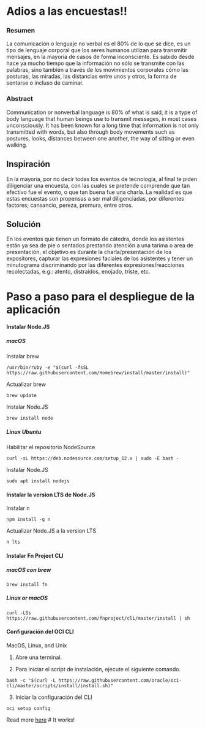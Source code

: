 # Adios a las encuestas!!

### Resumen

La comunicación o lenguaje no verbal es el 80% de lo que se dice, es un tipo de lenguaje corporal que los seres humanos utilizan para transmitir mensajes, en la mayoría de casos de forma inconsciente. Es sabido desde hace ya mucho tiempo que la información no sólo se transmite con las palabras, sino también a través de los movimientos corporales cómo las posturas, las miradas, las distancias entre unos y otros, la forma de sentarse o incluso de caminar.

### Abstract

Communication or nonverbal language is 80% of what is said, it is a type of body language that human beings use to transmit messages, in most cases unconsciously. It has been known for a long time that information is not only transmitted with words, but also through body movements such as postures, looks, distances between one another, the way of sitting or even walking.

## Inspiración

En la mayoría, por no decir todas los eventos de tecnología, al final te piden diligenciar una encuesta, con las cuales se pretende comprende que tan efectivo fue el evento, o que tan buena fue una charla. La realidad es que estas encuestas son propensas a ser mal diligenciadas, por diferentes factores; cansancio, pereza, premura, entre otros.

## Solución

En los eventos que tienen un formato de cátedra, donde los asistentes están ya sea de pie o sentados prestando atención a una tarima o area de presentación, el objetivo es durante la charla/presentación de los expositores, capturar las expresiones faciales de los asistentes y tener un minutograma discriminando por las diferentes expresiones/reacciones recolectadas, e.g.: atento, distraídos, enojado, triste, etc.

# Paso a paso para el despliegue de la aplicación 

#### Instalar Node.JS

##### macOS

Instalar brew

```shell
/usr/bin/ruby -e "$(curl -fsSL https://raw.githubusercontent.com/Homebrew/install/master/install)"
```

Actualizar brew

```shell
brew update
```

Instalar Node.JS

```shell
brew install node
```

##### Linux Ubuntu

Habilitar el repositorio NodeSource 

```shell
curl -sL https://deb.nodesource.com/setup_12.x | sudo -E bash -
```

Instalar Node.JS

```shell
sudo apt install nodejs
```

#### Instalar la version LTS de Node.JS

Instalar n 

```shell
npm install -g n
```

Actualizar Node.JS a la version LTS

```shell
n lts
```

#### Instalar Fn Project CLI

##### macOS con brew

```shell
brew install fn
```

##### Linux or macOS

```shell
curl -LSs https://raw.githubusercontent.com/fnproject/cli/master/install | sh
```

#### Configuración del OCI CLI 

MacOS, Linux, and Unix 

1. Abre una terminal.

2. Para iniciar el script de instalación, ejecute el siguiente comando.

```shell
bash -c "$(curl -L https://raw.githubusercontent.com/oracle/oci-cli/master/scripts/install/install.sh)"
```

3. Iniciar la configuración del CLI

```shell
oci setup config
```

Read more [here](./Backend/) # It works!